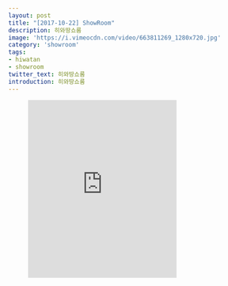 ```yaml
---
layout: post
title: "[2017-10-22] ShowRoom"
description: 히와땅쇼룸
image: 'https://i.vimeocdn.com/video/663811269_1280x720.jpg'
category: 'showroom'
tags:
- hiwatan
- showroom
twitter_text: 히와땅쇼룸
introduction: 히와땅쇼룸
---
```

<figure class="video_container">
<iframe src="https://player.vimeo.com/video/240505602" height="360" frameborder="0" webkitallowfullscreen mozallowfullscreen allowfullscreen></iframe>
</figure>
